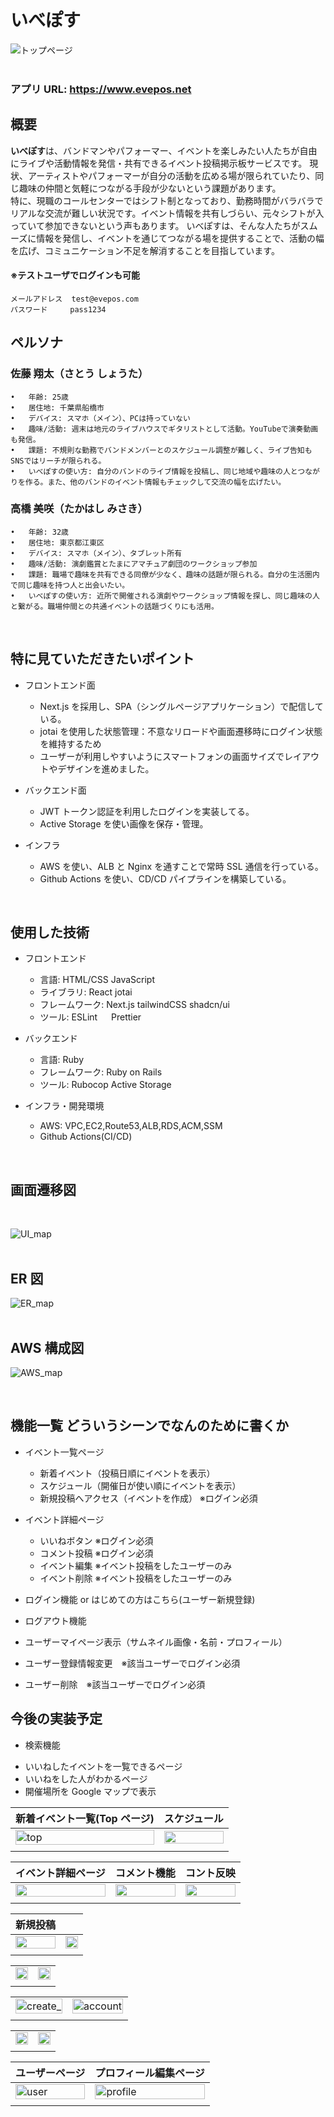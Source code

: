 # いべぽす

![トップページ](/documents/top.png)  
<br>

### アプリ URL: https://www.evepos.net

## 概要

**いべぽす**は、バンドマンやパフォーマー、イベントを楽しみたい人たちが自由にライブや活動情報を発信・共有できるイベント投稿掲示板サービスです。
現状、アーティストやパフォーマーが自分の活動を広める場が限られていたり、同じ趣味の仲間と気軽につながる手段が少ないという課題があります。</br>
特に、現職のコールセンターではシフト制となっており、勤務時間がバラバラでリアルな交流が難しい状況です。イベント情報を共有しづらい、元々シフトが入っていて参加できないという声もあります。
いべぽすは、そんな人たちがスムーズに情報を発信し、イベントを通じてつながる場を提供することで、活動の幅を広げ、コミュニケーション不足を解消することを目指しています。
</br>

#### ※テストユーザでログインも可能

`メールアドレス  test@evepos.com` </br>
`パスワード     pass1234`

## ペルソナ　

### 佐藤 翔太（さとう しょうた）

    •	年齢: 25歳
    •	居住地: 千葉県船橋市
    •	デバイス: スマホ（メイン）、PCは持っていない
    •	趣味/活動: 週末は地元のライブハウスでギタリストとして活動。YouTubeで演奏動画も発信。
    •	課題: 不規則な勤務でバンドメンバーとのスケジュール調整が難しく、ライブ告知もSNSではリーチが限られる。
    •	いべぽすの使い方: 自分のバンドのライブ情報を投稿し、同じ地域や趣味の人とつながりを作る。また、他のバンドのイベント情報もチェックして交流の幅を広げたい。

### 高橋 美咲（たかはし みさき）

    •	年齢: 32歳
    •	居住地: 東京都江東区
    •	デバイス: スマホ（メイン）、タブレット所有
    •	趣味/活動: 演劇鑑賞とたまにアマチュア劇団のワークショップ参加
    •	課題: 職場で趣味を共有できる同僚が少なく、趣味の話題が限られる。自分の生活圏内で同じ趣味を持つ人と出会いたい。
    •	いべぽすの使い方: 近所で開催される演劇やワークショップ情報を探し、同じ趣味の人と繋がる。職場仲間との共通イベントの話題づくりにも活用。

<br>

## 特に見ていただきたいポイント

- フロントエンド面

  - Next.js を採用し、SPA（シングルページアプリケーション）で配信している。
  - jotai を使用した状態管理：不意なリロードや画面遷移時にログイン状態を維持するため
  - ユーザーが利用しやすいようにスマートフォンの画面サイズでレイアウトやデザインを進めました。

- バックエンド面

  - JWT トークン認証を利用したログインを実装してる。
  - Active Storage を使い画像を保存・管理。

- インフラ
  - AWS を使い、ALB と Nginx を通すことで常時 SSL 通信を行っている。
  - Github Actions を使い、CD/CD パイプラインを構築している。

<br>

## 使用した技術

- フロントエンド
  - 言語: HTML/CSS JavaScript
  - ライブラリ: React jotai
  - フレームワーク: Next.js tailwindCSS shadcn/ui
  - ツール: ESLint 　 Prettier

- バックエンド
  - 言語: Ruby
  - フレームワーク: Ruby on Rails
  - ツール: Rubocop Active Storage

- インフラ・開発環境
  - AWS: VPC,EC2,Route53,ALB,RDS,ACM,SSM
  - Github Actions(CI/CD)
<br>

## 画面遷移図

<br>

![UI_map]()  
<br>

## ER 図
![ER_map](/documents/ER.png)  
<br>

## AWS 構成図
![AWS_map](/documents/architecture.png)  

<br>

## 機能一覧 どういうシーンでなんのために書くか

- イベント一覧ページ

  - 新着イベント（投稿日順にイベントを表示）
    ![]()
  - スケジュール（開催日が使い順にイベントを表示）
    ![]()
  - 新規投稿へアクセス（イベントを作成） ※ログイン必須
    ![]()

- イベント詳細ページ
  - いいねボタン ※ログイン必須
    ![]()
  - コメント投稿 ※ログイン必須
    ![]()
  - イベント編集 ※イベント投稿をしたユーザーのみ
    ![]()
  - イベント削除 ※イベント投稿をしたユーザーのみ
- ログイン機能 or はじめての方はこちら(ユーザー新規登録)
- ログアウト機能
  ![]()
- ユーザーマイページ表示（サムネイル画像・名前・プロフィール）
  ![]()
- ユーザー登録情報変更　※該当ユーザーでログイン必須
  ![]()
- ユーザー削除　※該当ユーザーでログイン必須

## 今後の実装予定

- 検索機能

* いいねしたイベントを一覧できるページ
* いいねをした人がわかるページ
* 開催場所を Google マップで表示

| 新着イベント一覧(Top ページ)        | スケジュール                     |
| ----------------------------------- | -------------------------------- |
| <img width="100%" alt="top" src=""> | <img width="100%" alt="" src=""> |
|                                     |                                  |

| イベント詳細ページ               | コメント機能                     | コント反映                       |
| -------------------------------- | -------------------------------- | -------------------------------- |
| <img width="100%" alt="" src=""> | <img width="100%" alt="" src=""> | <img width="100%" alt="" src=""> |
|                                  |                                  |                                  |

| 新規投稿                         |                                  |
| -------------------------------- | -------------------------------- |
| <img width="100%" alt="" src=""> | <img width="100%" alt="" src=""> |
|                                  |                                  |

|                                  |                                  |
| -------------------------------- | -------------------------------- |
| <img width="100%" alt="" src=""> | <img width="100%" alt="" src=""> |
|                                  |                                  |

|                                         |                                         |
| --------------------------------------- | --------------------------------------- |
| <img width="100%" alt="create_" src=""> | <img width="100%" alt="account" src=""> |
|                                         |                                         |

|                                  |                                  |
| -------------------------------- | -------------------------------- |
| <img width="100%" alt="" src=""> | <img width="100%" alt="" src=""> |
|                                  |                                  |

| ユーザーページ                       | プロフィール編集ページ                  |
| ------------------------------------ | --------------------------------------- |
| <img width="100%" alt="user" src=""> | <img width="100%" alt="profile" src=""> |
|                                      |                                         |
